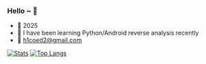 ### Hello ~ 👋

 - 🥀 2025
 - 📖 I have been learning Python/Android reverse analysis recently
 - 📮 h1coed2@gmail.com

<!--
**ZCKun/ZCKun** is a ✨ _special_ ✨ repository because its `README.md` (this file) appears on your GitHub profile.

Here are some ideas to get you started:

- 🔭 I’m currently working on ...
- 🌱 I’m currently learning ...
- 👯 I’m looking to collaborate on ...
- 🤔 I’m looking for help with ...
- 💬 Ask me about ...
- 📫 How to reach me: ...
- 😄 Pronouns: ...
- ⚡ Fun fact: ...
-->

[![Stats](https://github-readme-stats.vercel.app/api?username=h1code2&show_icons=true&count_private=true)](https://github.com/h1code2)
[![Top Langs](https://github-readme-stats.vercel.app/api/top-langs/?username=h1code2&layout=compact)](https://github.com/h1code2)

